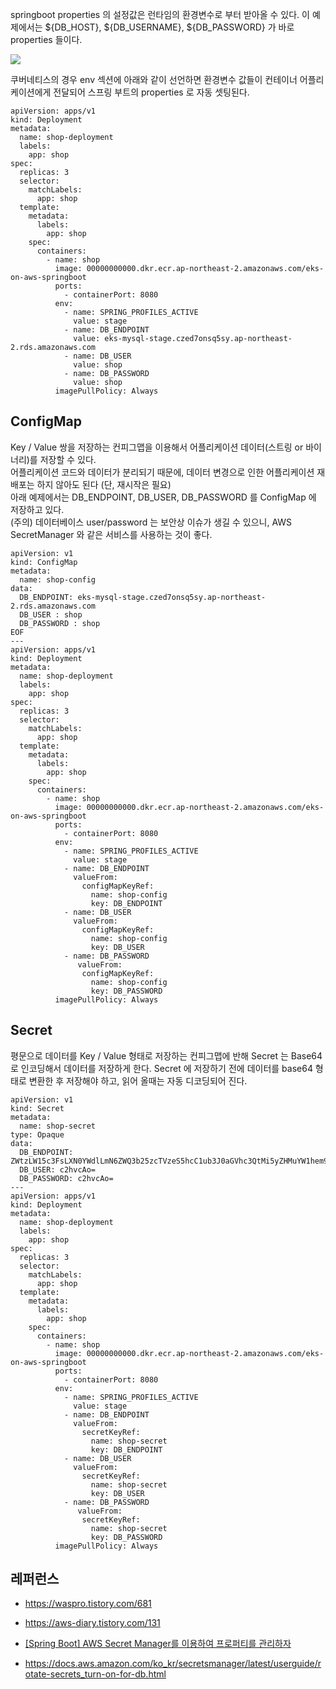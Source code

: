 
springboot properties 의 설정값은 런타임의 환경변수로 부터 받아올 수 있다. 이 예제에서는 ${DB_HOST}, ${DB_USERNAME}, ${DB_PASSWORD} 가 바로 properties 들이다.

![](https://github.com/gnosia93/eks-on-aws/blob/main/images/springboot-env-db.png)

쿠버네티스의 경우 env 섹션에 아래와 같이 선언하면 환경변수 값들이 컨테이너 어플리케이션에게 전달되어 스프링 부트의 properties 로 자동 셋팅된다.   
```
apiVersion: apps/v1
kind: Deployment
metadata:
  name: shop-deployment
  labels:
    app: shop
spec:
  replicas: 3
  selector:
    matchLabels:
      app: shop
  template:
    metadata:
      labels:
        app: shop
    spec:
      containers:
        - name: shop
          image: 00000000000.dkr.ecr.ap-northeast-2.amazonaws.com/eks-on-aws-springboot
          ports:
            - containerPort: 8080
          env:
            - name: SPRING_PROFILES_ACTIVE
              value: stage
            - name: DB_ENDPOINT
              value: eks-mysql-stage.czed7onsq5sy.ap-northeast-2.rds.amazonaws.com
            - name: DB_USER
              value: shop
            - name: DB_PASSWORD
              value: shop
          imagePullPolicy: Always
```

## ConfigMap ##
Key / Value 쌍을 저장하는 컨피그맵을 이용해서 어플리케이션 데이터(스트링 or 바이너리)를 저장할 수 있다.  
어플리케이션 코드와 데이터가 분리되기 때문에, 데이터 변경으로 인한 어플리케이션 재배포는 하지 않아도 된다 (단, 재시작은 필요)  
아래 예제에서는 DB_ENDPOINT, DB_USER, DB_PASSWORD 를 ConfigMap 에 저장하고 있다.     
(주의) 데이터베이스 user/password 는 보안상 이슈가 생길 수 있으니, AWS SecretManager 와 같은 서비스를 사용하는 것이 좋다.
```
apiVersion: v1
kind: ConfigMap
metadata:
  name: shop-config
data:
  DB_ENDPOINT: eks-mysql-stage.czed7onsq5sy.ap-northeast-2.rds.amazonaws.com
  DB_USER : shop
  DB_PASSWORD : shop
EOF
---
apiVersion: apps/v1
kind: Deployment
metadata:
  name: shop-deployment
  labels:
    app: shop
spec:
  replicas: 3
  selector:
    matchLabels:
      app: shop
  template:
    metadata:
      labels:
        app: shop
    spec:
      containers:
        - name: shop
          image: 00000000000.dkr.ecr.ap-northeast-2.amazonaws.com/eks-on-aws-springboot
          ports:
            - containerPort: 8080
          env:
            - name: SPRING_PROFILES_ACTIVE
              value: stage
            - name: DB_ENDPOINT
              valueFrom:
                configMapKeyRef:
                  name: shop-config
                  key: DB_ENDPOINT
            - name: DB_USER
              valueFrom:
                configMapKeyRef:
                  name: shop-config
                  key: DB_USER
            - name: DB_PASSWORD
               valueFrom:
                configMapKeyRef:
                  name: shop-config
                  key: DB_PASSWORD
          imagePullPolicy: Always
```

## Secret ##
평문으로 데이터를 Key / Value 형태로 저장하는 컨피그맵에 반해 Secret 는 Base64 로 인코딩해서 데이터를 저장하게 한다.
Secret 에 저장하기 전에 데이터를 base64 형태로 변환한 후 저장해야 하고, 읽어 올때는 자동 디코딩되어 진다.

```
apiVersion: v1
kind: Secret
metadata:
  name: shop-secret
type: Opaque
data:
  DB_ENDPOINT: ZWtzLW15c3FsLXN0YWdlLmN6ZWQ3b25zcTVzeS5hcC1ub3J0aGVhc3QtMi5yZHMuYW1hem9uYXdzLmNvbQo=
  DB_USER: c2hvcAo=
  DB_PASSWORD: c2hvcAo=
---
apiVersion: apps/v1
kind: Deployment
metadata:
  name: shop-deployment
  labels:
    app: shop
spec:
  replicas: 3
  selector:
    matchLabels:
      app: shop
  template:
    metadata:
      labels:
        app: shop
    spec:
      containers:
        - name: shop
          image: 00000000000.dkr.ecr.ap-northeast-2.amazonaws.com/eks-on-aws-springboot
          ports:
            - containerPort: 8080
          env:
            - name: SPRING_PROFILES_ACTIVE
              value: stage
            - name: DB_ENDPOINT
              valueFrom:
                secretKeyRef:
                  name: shop-secret
                  key: DB_ENDPOINT
            - name: DB_USER
              valueFrom:
                secretKeyRef:
                  name: shop-secret
                  key: DB_USER
            - name: DB_PASSWORD
               valueFrom:
                secretKeyRef:
                  name: shop-secret
                  key: DB_PASSWORD
          imagePullPolicy: Always
```

## 레퍼런스 ##

* https://waspro.tistory.com/681

* https://aws-diary.tistory.com/131

* [[Spring Boot] AWS Secret Manager를 이용하여 프로퍼티를 관리하자](https://velog.io/@korea3611/Spring-Boot-AWS-Secret-Manager%EB%A5%BC-%EC%9D%B4%EC%9A%A9%ED%95%98%EC%97%AC-%ED%94%84%EB%A1%9C%ED%8D%BC%ED%8B%B0%EB%A5%BC-%EA%B4%80%EB%A6%AC%ED%95%98%EC%9E%90)

* https://docs.aws.amazon.com/ko_kr/secretsmanager/latest/userguide/rotate-secrets_turn-on-for-db.html
